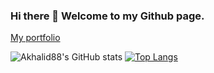 ### Hi there 👋 Welcome to my Github page.

[My portfolio](https://akhalid88.github.io/port-of-folio/)
<!--
**akhalid88/akhalid88** is a ✨ _special_ ✨ repository because its `README.md` (this file) appears on your GitHub profile.

Here are some ideas to get you started:

- 🔭 I’m currently working on ...
- 🌱 I’m currently learning ...
- 👯 I’m looking to collaborate on ...
- 🤔 I’m looking for help with ...
- 💬 Ask me about ...
- 📫 How to reach me: ...
- 😄 Pronouns: ...
- ⚡ Fun fact: ...
-->

![Akhalid88's GitHub stats](https://github-readme-stats.vercel.app/api?username=akhalid88&show_icons=true&theme=chartreuse-dark&hide=issues,stars)
[![Top Langs](https://github-readme-stats.vercel.app/api/top-langs/?username=akhalid88&layout=compact&theme=chartreuse-dark)](https://github.com/akhalid88/github-readme-stats)
